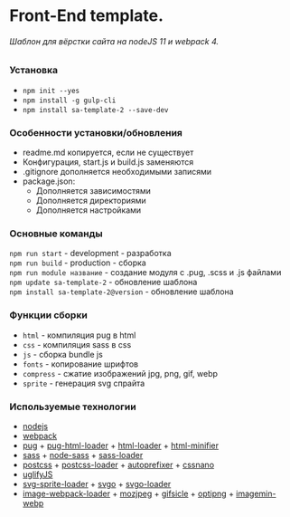 # Front-End template. #
###### Шаблон для вёрстки сайта на nodeJS 11 и webpack 4. ######

### Установка ###
- `npm init --yes`  
- `npm install -g gulp-cli`
- `npm install sa-template-2 --save-dev`

### Особенности установки/обновления ###
- readme.md копируется, если не существует 
- Конфигурация, start.js и build.js заменяются
- .gitignore дополняется необходимыми записями
- package.json:
  - Дополняется зависимостями
  - Дополняется директориями
  - Дополняется настройками

### Основные команды ###
`npm run start` - development - разработка  
`npm run build` - production - сборка   
`npm run module название` - создание модуля с .pug, .scss и .js файлами    
`npm update sa-template-2` - обновление шаблона   
`npm install sa-template-2@version` - обновление шаблона 

### Функции сборки ###
- `html` - компиляция pug в html
- `css` - компиляция sass в css
- `js` - сборка bundle js
- `fonts` - копирование шрифтов
- `compress` - сжатие изображений jpg, png, gif, webp
- `sprite` - генерация svg спрайта

### Используемые технологии ###
- [nodejs](https://nodejs.org/)
- [webpack](https://webpack.js.org/)
- [pug](https://pugjs.org/) + [pug-html-loader](https://github.com/willyelm/pug-html-loader) + [html-loader](https://github.com/webpack-contrib/html-loader) + [html-minifier](https://github.com/kangax/html-minifier)
- [sass](https://sass-lang.com/) + [node-sass](https://github.com/sass/node-sass) + [sass-loader](https://github.com/webpack-contrib/sass-loader)
- [postcss](https://github.com/postcss/postcss) + [postcss-loader](https://github.com/postcss/postcss-loader) + [autoprefixer](https://autoprefixer.github.io/ru/) + [cssnano](https://cssnano.co/)
- [uglifyJS](https://github.com/mishoo/UglifyJS)
- [svg-sprite-loader](https://github.com/kisenka/svg-sprite-loader) + [svgo](https://github.com/svg/svgo) + [svgo-loader](https://github.com/rpominov/svgo-loader)
- [image-webpack-loader](https://github.com/tcoopman/image-webpack-loader) + [mozjpeg](https://github.com/mozilla/mozjpeg) + [gifsicle](https://www.lcdf.org/gifsicle/) + [optipng](http://optipng.sourceforge.net/) + [imagemin-webp](https://github.com/imagemin/imagemin-webp)